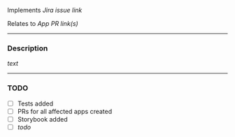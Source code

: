 Implements _Jira issue link_

Relates to _App PR link(s)_

---

### Description

_text_

---

### TODO

- [ ] Tests added
- [ ] PRs for all affected apps created
- [ ] Storybook added
- [ ] _todo_
